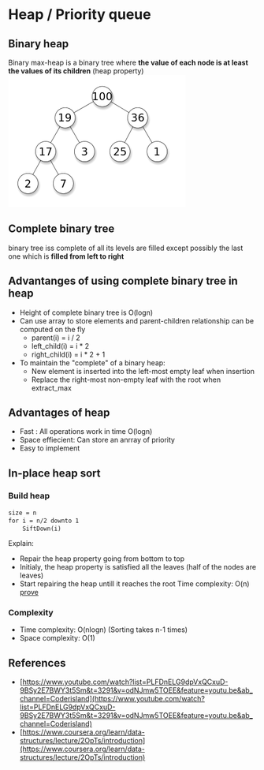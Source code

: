 # Heap / Priority queue

## Binary heap

Binary max-heap is a binary tree where **the value of each node is at least the values of its children** (heap property)
![heap](../img/heap.png)

## Complete binary tree

binary tree iss complete of all its levels are filled except possibly the last one which is **filled from left to right**

## Advantanges of using complete binary tree in heap

- Height of complete binary tree is O(logn)
- Can use array to store elements and parent-children relationship can be computed on the fly
  - parent(i) = i / 2
  - left_child(i) = i \* 2
  - right_child(i) = i \* 2 + 1
- To maintain the "complete" of a binary heap:
  - New element is inserted into the left-most empty leaf when insertion
  - Replace the right-most non-empty leaf with the root when extract_max

## Advantages of heap

- Fast : All operations work in time O(logn)
- Space effiecient: Can store an anrray of priority
- Easy to implement

## In-place heap sort

### Build heap

```
size = n
for i = n/2 downto 1
	SiftDown(i)
```

Explain:

- Repair the heap property going from bottom to top
- Initialy, the heap property is satisfied all the leaves (half of the nodes are leaves)
- Start repairing the heap untill it reaches the root
  Time complexity: O(n) [prove](https://www.youtube.com/watch?v=MiyLo8adrWw&ab_channel=AlgorithmswithAttitude)

### Complexity

- Time complexity: O(nlogn) (Sorting takes n-1 times)
- Space complexity: O(1)

## References

- [https://www.youtube.com/watch?list=PLFDnELG9dpVxQCxuD-9BSy2E7BWY3t5Sm&t=3291&v=odNJmw5TOEE&feature=youtu.be&ab_channel=Coderisland](https://www.youtube.com/watch?list=PLFDnELG9dpVxQCxuD-9BSy2E7BWY3t5Sm&t=3291&v=odNJmw5TOEE&feature=youtu.be&ab_channel=Coderisland)
- [https://www.coursera.org/learn/data-structures/lecture/2OpTs/introduction](https://www.coursera.org/learn/data-structures/lecture/2OpTs/introduction)
